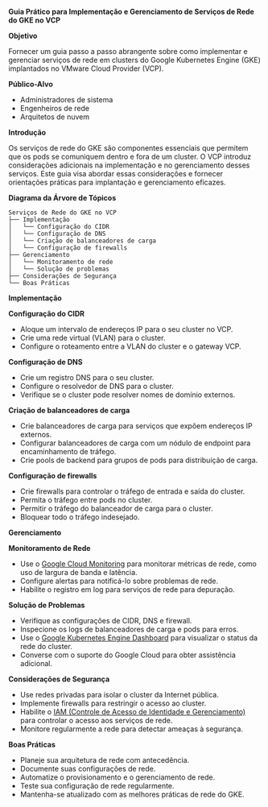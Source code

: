**Guia Prático para Implementação e Gerenciamento de Serviços de Rede do GKE no VCP**

**Objetivo**

Fornecer um guia passo a passo abrangente sobre como implementar e gerenciar serviços de rede em clusters do Google Kubernetes Engine (GKE) implantados no VMware Cloud Provider (VCP).

**Público-Alvo**

* Administradores de sistema
* Engenheiros de rede
* Arquitetos de nuvem

**Introdução**

Os serviços de rede do GKE são componentes essenciais que permitem que os pods se comuniquem dentro e fora de um cluster. O VCP introduz considerações adicionais na implementação e no gerenciamento desses serviços. Este guia visa abordar essas considerações e fornecer orientações práticas para implantação e gerenciamento eficazes.

**Diagrama da Árvore de Tópicos**

```
Serviços de Rede do GKE no VCP
├── Implementação
│   └── Configuração do CIDR
│   └── Configuração de DNS
│   └── Criação de balanceadores de carga
│   └── Configuração de firewalls
├── Gerenciamento
│   └── Monitoramento de rede
│   └── Solução de problemas
├── Considerações de Segurança
└── Boas Práticas
```

**Implementação**

**Configuração do CIDR**

* Aloque um intervalo de endereços IP para o seu cluster no VCP.
* Crie uma rede virtual (VLAN) para o cluster.
* Configure o roteamento entre a VLAN do cluster e o gateway VCP.

**Configuração de DNS**

* Crie um registro DNS para o seu cluster.
* Configure o resolvedor de DNS para o cluster.
* Verifique se o cluster pode resolver nomes de domínio externos.

**Criação de balanceadores de carga**

* Crie balanceadores de carga para serviços que expõem endereços IP externos.
* Configurar balanceadores de carga com um nódulo de endpoint para encaminhamento de tráfego.
* Crie pools de backend para grupos de pods para distribuição de carga.

**Configuração de firewalls**

* Crie firewalls para controlar o tráfego de entrada e saída do cluster.
* Permita o tráfego entre pods no cluster.
* Permitir o tráfego do balanceador de carga para o cluster.
* Bloquear todo o tráfego indesejado.

**Gerenciamento**

**Monitoramento de Rede**

* Use o [Google Cloud Monitoring](https://cloud.google.com/monitoring) para monitorar métricas de rede, como uso de largura de banda e latência.
* Configure alertas para notificá-lo sobre problemas de rede.
* Habilite o registro em log para serviços de rede para depuração.

**Solução de Problemas**

* Verifique as configurações de CIDR, DNS e firewall.
* Inspecione os logs de balanceadores de carga e pods para erros.
* Use o [Google Kubernetes Engine Dashboard](https://console.cloud.google.com/kubernetes/dashboard) para visualizar o status da rede do cluster.
* Converse com o suporte do Google Cloud para obter assistência adicional.

**Considerações de Segurança**

* Use redes privadas para isolar o cluster da Internet pública.
* Implemente firewalls para restringir o acesso ao cluster.
* Habilite o [IAM (Controle de Acesso de Identidade e Gerenciamento)](https://cloud.google.com/iam) para controlar o acesso aos serviços de rede.
* Monitore regularmente a rede para detectar ameaças à segurança.

**Boas Práticas**

* Planeje sua arquitetura de rede com antecedência.
* Documente suas configurações de rede.
* Automatize o provisionamento e o gerenciamento de rede.
* Teste sua configuração de rede regularmente.
* Mantenha-se atualizado com as melhores práticas de rede do GKE.